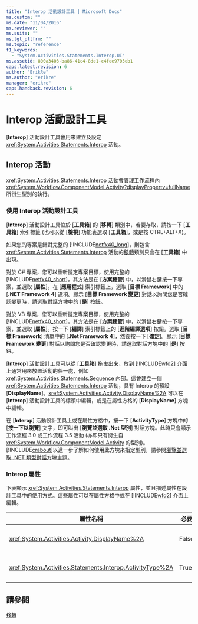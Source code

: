```yaml
---
title: "Interop 活動設計工具 | Microsoft Docs"
ms.custom: ""
ms.date: "11/04/2016"
ms.reviewer: ""
ms.suite: ""
ms.tgt_pltfrm: ""
ms.topic: "reference"
f1_keywords: 
  - "System.Activities.Statements.Interop.UI"
ms.assetid: 800a3403-ba86-41c4-8de1-c4fee9703eb1
caps.latest.revision: 6
author: "ErikRe"
ms.author: "erikre"
manager: "erikre"
caps.handback.revision: 6
---
```

# Interop 活動設計工具
\[**Interop**\] 活動設計工具會用來建立及設定 <xref:System.Activities.Statements.Interop> 活動。  
  
## Interop 活動  
 <xref:System.Activities.Statements.Interop> 活動會管理工作流程內 <xref:System.Workflow.ComponentModel.Activity?displayProperty=fullName> 所衍生型別的執行。  
  
### 使用 Interop 活動設計工具  
 \[**Interop**\] 活動設計工具位於 \[**工具箱**\] 的 \[**移轉**\] 類別中，若要存取，請按一下 \[**工具箱**\] 索引標籤 \(也可以從 \[**檢視**\] 功能表選取 \[**工具箱**\]，或是按 CTRL\+ALT\+X\)。  
  
 如果您的專案是針對完整的 [!INCLUDE[netfx40_long](../workflow-designer/includes/netfx40_long_md.md)]，則包含 <xref:System.Activities.Statements.Interop> 活動的[移轉](../workflow-designer/migration-activity-designers.md)類別只會在 \[**工具箱**\] 中出現。  
  
 對於 C\# 專案，您可以重新擬定專案目標，使用完整的 [!INCLUDE[netfx40_short](../workflow-designer/includes/netfx40_short_md.md)]，其方法是在 \[**方案總管**\] 中，以滑鼠右鍵按一下專案，並選取 \[**屬性**\]。在 \[**應用程式**\] 索引標籤上，選取 \[**目標 Framework**\] 中的 \[**.NET Framework 4**\] 選項。顯示 \[**目標 Framework 變更**\] 對話以詢問您是否確認變更時，請選取對話方塊中的 \[**是**\] 按鈕。  
  
 對於 VB 專案，您可以重新擬定專案目標，使用完整的 [!INCLUDE[netfx40_short](../workflow-designer/includes/netfx40_short_md.md)]，其方法是在 \[**方案總管**\] 中，以滑鼠右鍵按一下專案，並選取 \[**屬性**\]。按一下 \[**編譯**\] 索引標籤上的 \[**進階編譯選項**\] 按鈕。選取 \[**目標 Framework**\] 清單中的 \[**.Net Framework 4**\]，然後按一下 \[**確定**\]。顯示 \[**目標 Framework 變更**\] 對話以詢問您是否確認變更時，請選取對話方塊中的 \[**是**\] 按鈕。  
  
 \[**Interop**\] 活動設計工具可以從 \[**工具箱**\] 拖曳出來，放到 [!INCLUDE[wfd2](../workflow-designer/includes/wfd2_md.md)] 介面上通常用來放置活動的任一處，例如 <xref:System.Activities.Statements.Sequence> 內部。這會建立一個 <xref:System.Activities.Statements.Interop> 活動，具有 Interop 的預設 \[**DisplayName**\]。<xref:System.Activities.Activity.DisplayName%2A> 可以在 \[**Interop**\] 活動設計工具的標頭中編輯，或是在屬性方格的 \[**DisplayName**\] 方塊中編輯。  
  
 在 \[**Interop**\] 活動設計工具上或在屬性方格中，按一下 \[**ActivityType**\] 方塊中的 \[**按一下以瀏覽**\] 文字，即可叫出 \[**瀏覽並選取 .Net 型別**\] 對話方塊。此時只會顯示工作流程 3.0 或工作流程 3.5 活動 \(亦即只有衍生自 <xref:System.Workflow.ComponentModel.Activity> 的型別\)。[!INCLUDE[crabout](../test/includes/crabout_md.md)]以進一步了解如何使用此方塊來指定型別，請參閱[瀏覽並選取 .NET 類型對話方塊](../workflow-designer/browse-and-select-a-dotnet-type-dialog-box.md)主題。  
  
### Interop 屬性  
 下表顯示 <xref:System.Activities.Statements.Interop> 屬性，並且描述屬性在設計工具中的使用方式。這些屬性可以在屬性方格中或在 [!INCLUDE[wfd2](../workflow-designer/includes/wfd2_md.md)] 介面上編輯。  
  
|屬性名稱|必要|使用方式|  
|----------|--------|----------|  
|<xref:System.Activities.Activity.DisplayName%2A>|False|<xref:System.Activities.Statements.Interop> 活動的易記名稱。預設為 Interop。雖然顯示名稱並非絕對必要，但建議您盡量使用顯示名稱。|  
|<xref:System.Activities.Statements.Interop.ActivityType%2A>|True|指定 <xref:System.Activities.Statements.Interop> 活動所包含之活動的活動型別。指定的型別必須衍生自 <xref:System.Workflow.ComponentModel.Activity>。|  
  
## 請參閱  
 [移轉](../workflow-designer/migration-activity-designers.md)